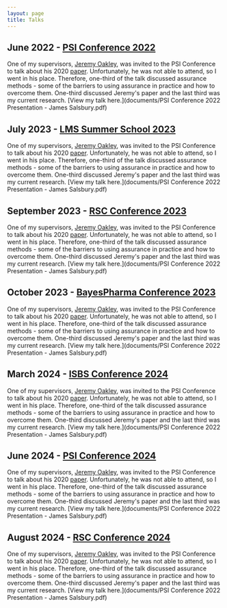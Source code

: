 ```yaml
---
layout: page
title: Talks
---
```


## June 2022 - [PSI Conference 2022](https://psiweb.org/conferences/about-the-conference)

One of my supervisors, [Jeremy Oakley](http://www.jeremy-oakley.staff.shef.ac.uk/), was invited to the PSI Conference to talk about his 2020 [paper](https://onlinelibrary.wiley.com/doi/full/10.1002/pst.2040). Unfortunately, he was not able to attend, so I went in his place. Therefore, one-third of the talk discussed assurance methods - some of the barriers to using assurance in practice and how to overcome them. One-third discussed Jeremy's paper and the last third was my current research. [View my talk here.](documents/PSI Conference 2022 Presentation - James Salsbury.pdf)

## July 2023 - [LMS Summer School 2023](https://psiweb.org/conferences/about-the-conference)

One of my supervisors, [Jeremy Oakley](http://www.jeremy-oakley.staff.shef.ac.uk/), was invited to the PSI Conference to talk about his 2020 [paper](https://onlinelibrary.wiley.com/doi/full/10.1002/pst.2040). Unfortunately, he was not able to attend, so I went in his place. Therefore, one-third of the talk discussed assurance methods - some of the barriers to using assurance in practice and how to overcome them. One-third discussed Jeremy's paper and the last third was my current research. [View my talk here.](documents/PSI Conference 2022 Presentation - James Salsbury.pdf)

## September 2023 - [RSC Conference 2023](https://psiweb.org/conferences/about-the-conference)

One of my supervisors, [Jeremy Oakley](http://www.jeremy-oakley.staff.shef.ac.uk/), was invited to the PSI Conference to talk about his 2020 [paper](https://onlinelibrary.wiley.com/doi/full/10.1002/pst.2040). Unfortunately, he was not able to attend, so I went in his place. Therefore, one-third of the talk discussed assurance methods - some of the barriers to using assurance in practice and how to overcome them. One-third discussed Jeremy's paper and the last third was my current research. [View my talk here.](documents/PSI Conference 2022 Presentation - James Salsbury.pdf)

## October 2023 - [BayesPharma Conference 2023](https://psiweb.org/conferences/about-the-conference)

One of my supervisors, [Jeremy Oakley](http://www.jeremy-oakley.staff.shef.ac.uk/), was invited to the PSI Conference to talk about his 2020 [paper](https://onlinelibrary.wiley.com/doi/full/10.1002/pst.2040). Unfortunately, he was not able to attend, so I went in his place. Therefore, one-third of the talk discussed assurance methods - some of the barriers to using assurance in practice and how to overcome them. One-third discussed Jeremy's paper and the last third was my current research. [View my talk here.](documents/PSI Conference 2022 Presentation - James Salsbury.pdf)

## March 2024 - [ISBS Conference 2024](https://psiweb.org/conferences/about-the-conference)

One of my supervisors, [Jeremy Oakley](http://www.jeremy-oakley.staff.shef.ac.uk/), was invited to the PSI Conference to talk about his 2020 [paper](https://onlinelibrary.wiley.com/doi/full/10.1002/pst.2040). Unfortunately, he was not able to attend, so I went in his place. Therefore, one-third of the talk discussed assurance methods - some of the barriers to using assurance in practice and how to overcome them. One-third discussed Jeremy's paper and the last third was my current research. [View my talk here.](documents/PSI Conference 2022 Presentation - James Salsbury.pdf)

## June 2024 - [PSI Conference 2024](https://psiweb.org/conferences/about-the-conference)

One of my supervisors, [Jeremy Oakley](http://www.jeremy-oakley.staff.shef.ac.uk/), was invited to the PSI Conference to talk about his 2020 [paper](https://onlinelibrary.wiley.com/doi/full/10.1002/pst.2040). Unfortunately, he was not able to attend, so I went in his place. Therefore, one-third of the talk discussed assurance methods - some of the barriers to using assurance in practice and how to overcome them. One-third discussed Jeremy's paper and the last third was my current research. [View my talk here.](documents/PSI Conference 2022 Presentation - James Salsbury.pdf)

## August 2024 - [RSC Conference 2024](https://psiweb.org/conferences/about-the-conference)

One of my supervisors, [Jeremy Oakley](http://www.jeremy-oakley.staff.shef.ac.uk/), was invited to the PSI Conference to talk about his 2020 [paper](https://onlinelibrary.wiley.com/doi/full/10.1002/pst.2040). Unfortunately, he was not able to attend, so I went in his place. Therefore, one-third of the talk discussed assurance methods - some of the barriers to using assurance in practice and how to overcome them. One-third discussed Jeremy's paper and the last third was my current research. [View my talk here.](documents/PSI Conference 2022 Presentation - James Salsbury.pdf)


